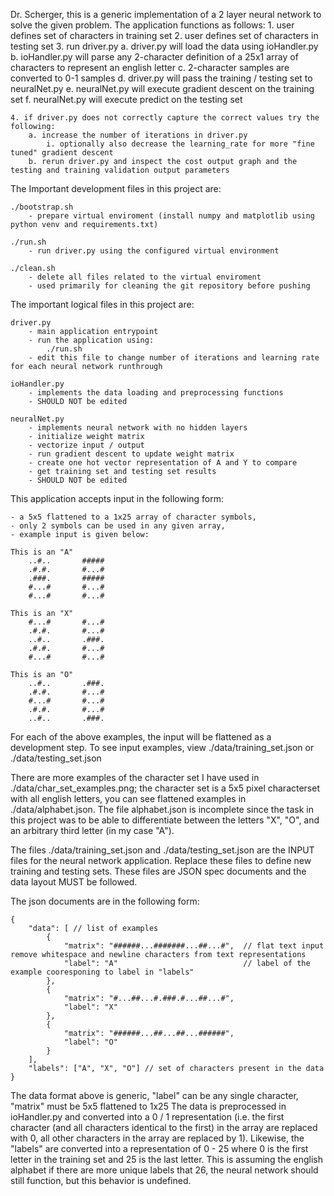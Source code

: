 Dr. Scherger, this is a generic implementation of a 2 layer neural network to solve the given problem.
The application functions as follows:
	1. user defines set of characters in training set
	2. user defines set of characters in testing set
	3. run driver.py
		a. driver.py will load the data using ioHandler.py
		b. ioHandler.py will parse any 2-character definition of a 25x1 array of characters to represent an english letter
		c. 2-character samples are converted to 0-1 samples
		d. driver.py will pass the training / testing set to neuralNet.py
		e. neuralNet.py will execute gradient descent on the training set
		f. neuralNet.py will execute predict on the testing set

	4. if driver.py does not correctly capture the correct values try the following:
		a. increase the number of iterations in driver.py
			i. optionally also decrease the learning_rate for more "fine tuned" gradient descent
		b. rerun driver.py and inspect the cost output graph and the testing and training validation output parameters


The Important development files in this project are:
	
	./bootstrap.sh
		- prepare virtual enviroment (install numpy and matplotlib using python venv and requirements.txt)
	
	./run.sh
		- run driver.py using the configured virtual environment

	./clean.sh
		- delete all files related to the virtual enviroment
		- used primarily for cleaning the git repository before pushing


The important logical files in this project are:

	driver.py
		- main application entrypoint
		- run the application using:
			./run.sh
		- edit this file to change number of iterations and learning rate for each neural network runthrough

	ioHandler.py
		- implements the data loading and preprocessing functions
		- SHOULD NOT be edited

	neuralNet.py
		- implements neural network with no hidden layers
		- initialize weight matrix
		- vectorize input / output
		- run gradient descent to update weight matrix
		- create one hot vector representation of A and Y to compare
		- get training set and testing set results
		- SHOULD NOT be edited

This application accepts input in the following form:

	- a 5x5 flattened to a 1x25 array of character symbols,
	- only 2 symbols can be used in any given array,
	- example input is given below:

	This is an "A"
		..#..		#####
		.#.#.		#...#
		.###.		#####
		#...#		#...#
		#...#		#...#

	This is an "X"
		#...#		#...#
		.#.#.		#...#
		..#..		.###.
		.#.#.		#...#
		#...#		#...#

	This is an "O"
		..#..		.###.
		.#.#.		#...#
		#...#		#...#
		.#.#.		#...#
		..#..		.###.

For each of the above examples, the input will be flattened as a development step. To see input examples, view ./data/training_set.json or ./data/testing_set.json

There are more examples of the character set I have used in ./data/char_set_examples.png; the character set is a 5x5 pixel characterset with all english letters, you can see flattened examples in ./data/alphabet.json. The file alphabet.json is incomplete since the task in this project was to be able to differentiate between the letters "X", "O", and an arbitrary third letter (in my case "A").

The files ./data/training_set.json and ./data/testing_set.json are the INPUT files for the neural network application. Replace these files to define new training and testing sets. These files are JSON spec documents and the data layout MUST be followed.

The json documents are in the following form:

	{
		"data": [ // list of examples
			{
				"matrix": "######...#######...##...#", 	// flat text input remove whitespace and newline characters from text representations
				"label": "A"							// label of the example cooresponing to label in "labels"
			},
			{
				"matrix": "#...##...#.###.#...##...#",
				"label": "X"
			},
			{
				"matrix": "######...##...##...######",
				"label": "O"
			}
		],
		"labels": ["A", "X", "O"] // set of characters present in the data
	}

The data format above is generic, "label" can be any single character, "matrix" must be 5x5 flattened to 1x25
The data is preprocessed in ioHandler.py and converted into a 0 / 1 representation (i.e. the first character (and all characters identical to the first) in the array are replaced with 0, all other characters in the array are replaced by 1). Likewise, the "labels" are converted into a representation of 0 - 25 where 0 is the first letter in the training set and 25 is the last letter. This is assuming the english alphabet if there are more unique labels that 26, the neural network should still function, but this behavior is undefined.

